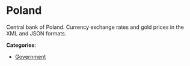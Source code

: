 # Poland

Central bank of Poland.
Currency exchange rates and gold prices in the XML and JSON formats.

**Categories**:

- [Government](https://github/apis-list/apis-list#government)



